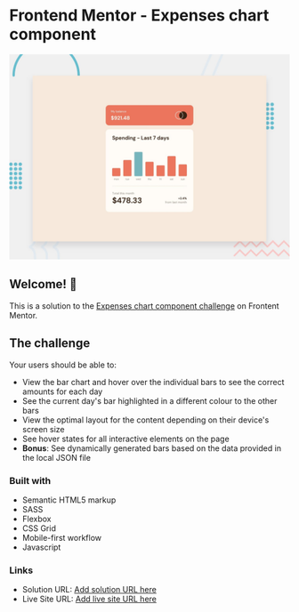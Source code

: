 # Frontend Mentor - Expenses chart component

![Design preview for the Expenses chart component coding challenge](./design/desktop-preview.jpg)

## Welcome! 👋

This is a solution to the <a href="https://www.frontendmentor.io/challenges/expenses-chart-component-e7yJBUdjwt">Expenses chart component challenge</a> on Frontent Mentor.

## The challenge

Your users should be able to:

- View the bar chart and hover over the individual bars to see the correct amounts for each day
- See the current day's bar highlighted in a different colour to the other bars
- View the optimal layout for the content depending on their device's screen size
- See hover states for all interactive elements on the page
- **Bonus**: See dynamically generated bars based on the data provided in the local JSON file

### Built with

- Semantic HTML5 markup
- SASS
- Flexbox
- CSS Grid
- Mobile-first workflow
- Javascript

### Links

- Solution URL: [Add solution URL here](https://your-solution-url.com)
- Live Site URL: [Add live site URL here](https://your-live-site-url.com)
